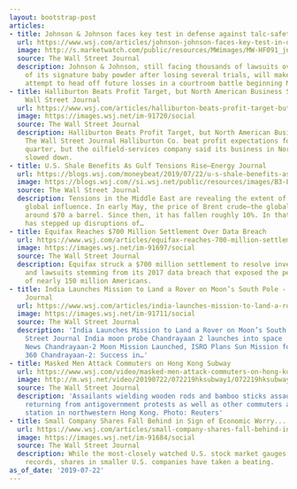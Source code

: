 ```yaml
---
layout: bootstrap-post
articles:
- title: Johnson & Johnson faces key test in defense against talc-safety lawsuits
  url: https://www.wsj.com/articles/johnson-johnson-faces-key-test-in-defense-against-talc-safety-lawsuits-11563701400?shareToken=st7f707cc1da0e4dd5ae400da6c1f48d20
  image: http://s.marketwatch.com/public/resources/MWimages/MW-HF091_jnj030_ZG_20190305201028.jpg
  source: The Wall Street Journal
  description: Johnson & Johnson, still facing thousands of lawsuits over the safety
    of its signature baby powder after losing several trials, will make a high-stakes
    attempt to head off future losses in a courtroom battle beginning Monday.
- title: Halliburton Beats Profit Target, but North American Business Slows - The
    Wall Street Journal
  url: https://www.wsj.com/articles/halliburton-beats-profit-target-but-north-american-business-slows-11563802342
  image: https://images.wsj.net/im-91720/social
  source: The Wall Street Journal
  description: Halliburton Beats Profit Target, but North American Business Slows
    The Wall Street Journal Halliburton Co. beat profit expectations for the second
    quarter, but the oilfield-services company said its business in North America
    slowed down.
- title: U.S. Shale Benefits As Gulf Tensions Rise—Energy Journal
  url: https://blogs.wsj.com/moneybeat/2019/07/22/u-s-shale-benefits-as-gulf-tensions-rise-energy-journal/
  image: https://blogs.wsj.com//si.wsj.net/public/resources/images/B3-EM668_TXHAYT_P_20190715174517.jpg
  source: The Wall Street Journal
  description: Tensions in the Middle East are revealing the extent of U.S. shale’s
    global influence. In early May, the price of Brent crude—the global benchmark—was
    around $70 a barrel. Since then, it has fallen roughly 10%. In that time, Iran
    has stepped up disruptions of…
- title: Equifax Reaches $700 Million Settlement Over Data Breach
  url: https://www.wsj.com/articles/equifax-reaches-700-million-settlement-over-data-breach-11563798429
  image: https://images.wsj.net/im-91697/social
  source: The Wall Street Journal
  description: Equifax struck a $700 million settlement to resolve investigations
    and lawsuits stemming from its 2017 data breach that exposed the personal data
    of nearly 150 million Americans.
- title: India Launches Mission to Land a Rover on Moon’s South Pole - The Wall Street
    Journal
  url: https://www.wsj.com/articles/india-launches-mission-to-land-a-rover-on-moons-south-pole-11563798356
  image: https://images.wsj.net/im-91711/social
  source: The Wall Street Journal
  description: 'India Launches Mission to Land a Rover on Moon’s South Pole The Wall
    Street Journal India moon probe Chandrayaan 2 launches into space | DW News DW
    News Chandrayaan-2 Moon Mission Launched, ISRO Plans Sun Mission for 2020 Gadgets
    360 Chandrayaan-2: Success in…'
- title: Masked Men Attack Commuters on Hong Kong Subway
  url: https://www.wsj.com/video/masked-men-attack-commuters-on-hong-kong-subway/9D19E6B1-476C-4385-9578-042DB13778D2.html
  image: http://m.wsj.net/video/20190722/072219hksubway1/072219hksubway1_1280x720.jpg
  source: The Wall Street Journal
  description: 'Assailants wielding wooden rods and bamboo sticks assaulted people
    returning from antigovernment protests as well as other commuters at a subway
    station in northwestern Hong Kong. Photo: Reuters'
- title: Small Company Shares Fall Behind in Sign of Economic Worry...
  url: https://www.wsj.com/articles/small-company-shares-fall-behind-in-sign-of-economic-worry-11563787821
  image: https://images.wsj.net/im-91684/social
  source: The Wall Street Journal
  description: While the most-closely watched U.S. stock market gauges have hit new
    records, shares in smaller U.S. companies have taken a beating.
as_of_date: '2019-07-22'
---
```


